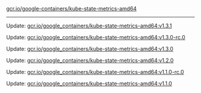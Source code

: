 [gcr.io/google-containers/kube-state-metrics-amd64](https://hub.docker.com/r/cruse/kube-state-metrics-amd64/tags/) 

----
Update: [gcr.io/google_containers/kube-state-metrics-amd64:v1.3.1](https://hub.docker.com/r/cruse/kube-state-metrics-amd64/tags/)

Update: [gcr.io/google_containers/kube-state-metrics-amd64:v1.3.0-rc.0](https://hub.docker.com/r/cruse/kube-state-metrics-amd64/tags/)

Update: [gcr.io/google_containers/kube-state-metrics-amd64:v1.3.0](https://hub.docker.com/r/cruse/kube-state-metrics-amd64/tags/)

Update: [gcr.io/google_containers/kube-state-metrics-amd64:v1.2.0](https://hub.docker.com/r/cruse/kube-state-metrics-amd64/tags/)

Update: [gcr.io/google_containers/kube-state-metrics-amd64:v1.1.0-rc.0](https://hub.docker.com/r/cruse/kube-state-metrics-amd64/tags/)

Update: [gcr.io/google_containers/kube-state-metrics-amd64:v1.1.0](https://hub.docker.com/r/cruse/kube-state-metrics-amd64/tags/)

